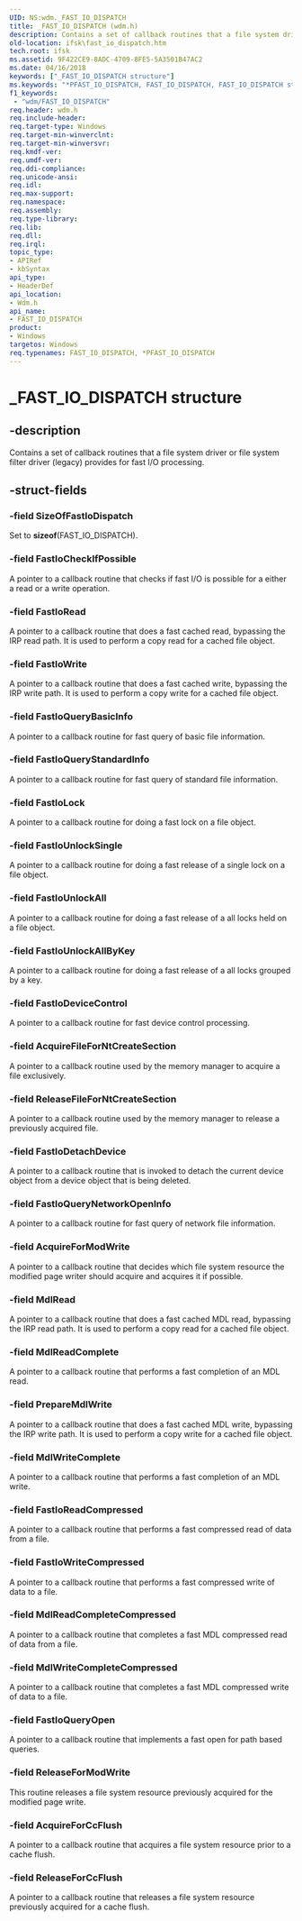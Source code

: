 ```yaml
---
UID: NS:wdm._FAST_IO_DISPATCH
title: _FAST_IO_DISPATCH (wdm.h)
description: Contains a set of callback routines that a file system driver or file system filter driver (legacy) provides for fast I/O processing.
old-location: ifsk\fast_io_dispatch.htm
tech.root: ifsk
ms.assetid: 9F422CE9-8ADC-4709-8FE5-5A3501B47AC2
ms.date: 04/16/2018
keywords: ["_FAST_IO_DISPATCH structure"]
ms.keywords: "*PFAST_IO_DISPATCH, FAST_IO_DISPATCH, FAST_IO_DISPATCH structure [Installable File System Drivers], PFAST_IO_DISPATCH, PFAST_IO_DISPATCH structure pointer [Installable File System Drivers], _FAST_IO_DISPATCH, ifsk.fast_io_dispatch, wdm/FAST_IO_DISPATCH, wdm/PFAST_IO_DISPATCH"
f1_keywords:
 - "wdm/FAST_IO_DISPATCH"
req.header: wdm.h
req.include-header: 
req.target-type: Windows
req.target-min-winverclnt: 
req.target-min-winversvr: 
req.kmdf-ver: 
req.umdf-ver: 
req.ddi-compliance: 
req.unicode-ansi: 
req.idl: 
req.max-support: 
req.namespace: 
req.assembly: 
req.type-library: 
req.lib: 
req.dll: 
req.irql: 
topic_type:
- APIRef
- kbSyntax
api_type:
- HeaderDef
api_location:
- Wdm.h
api_name:
- FAST_IO_DISPATCH
product:
- Windows
targetos: Windows
req.typenames: FAST_IO_DISPATCH, *PFAST_IO_DISPATCH
---
```


# _FAST_IO_DISPATCH structure


## -description


Contains a set of callback routines that a file system driver or file system filter driver (legacy) provides for fast I/O processing.


## -struct-fields




### -field SizeOfFastIoDispatch

Set to <b>sizeof</b>(FAST_IO_DISPATCH).


### -field FastIoCheckIfPossible

A pointer to a callback routine that checks if fast I/O is possible for a either a read or a write operation.


### -field FastIoRead

A pointer to a callback routine that does a fast cached read, bypassing the IRP read path.  It is used to perform a copy read
    for a cached file object.


### -field FastIoWrite

A pointer to a callback routine that does a fast cached write, bypassing the IRP write path.  It is used to perform a copy write
    for a cached file object.


### -field FastIoQueryBasicInfo

A pointer to a callback routine for fast query of basic file information.


### -field FastIoQueryStandardInfo

A pointer to a callback routine for fast query of standard file information.


### -field FastIoLock

A pointer to a callback routine for doing a fast lock on a file object.


### -field FastIoUnlockSingle

A pointer to a callback routine for doing a fast release of a single lock on a file object.


### -field FastIoUnlockAll

A pointer to a callback routine for doing a fast release of a all locks held on a file object.


### -field FastIoUnlockAllByKey

A pointer to a callback routine for doing a fast release of a all locks grouped by a key.


### -field FastIoDeviceControl

A pointer to a callback routine for fast device control processing.


### -field AcquireFileForNtCreateSection

A pointer to a callback routine used by the memory manager to acquire a file exclusively.


### -field ReleaseFileForNtCreateSection

A pointer to a callback routine used by the memory manager to release a previously acquired file.


### -field FastIoDetachDevice

A pointer to a callback routine that is invoked to detach the current device object from a device object that
    is being deleted. 


### -field FastIoQueryNetworkOpenInfo

A pointer to a callback routine for fast query of network file information.


### -field AcquireForModWrite

A pointer to a callback routine that decides which file system resource the modified page
    writer should acquire and acquires it if possible.


### -field MdlRead

A pointer to a callback routine that does a fast cached MDL read, bypassing the IRP read path.  It is used to perform a copy read
    for a cached file object.


### -field MdlReadComplete

A pointer to a callback routine that performs a fast completion of an MDL read.


### -field PrepareMdlWrite

A pointer to a callback routine that does a fast cached MDL write, bypassing the IRP write path.  It is used to perform a copy write
    for a cached file object.


### -field MdlWriteComplete

A pointer to a callback routine that performs a fast completion of an MDL write.


### -field FastIoReadCompressed

A pointer to a callback routine that performs a fast  compressed read of data from a file.


### -field FastIoWriteCompressed

A pointer to a callback routine that performs a fast  compressed write of data to  a file.


### -field MdlReadCompleteCompressed

A pointer to a callback routine that completes  a fast  MDL compressed read of data from  a file.


### -field MdlWriteCompleteCompressed

A pointer to a callback routine that completes  a fast  MDL compressed write of data to  a file.


### -field FastIoQueryOpen

A pointer to a callback routine that implements  a fast  open for path based queries.


### -field ReleaseForModWrite

This routine releases a file system resource previously acquired for
    the modified page write.


### -field AcquireForCcFlush

A pointer to a callback routine that acquires a file system resource prior to a cache flush.


### -field ReleaseForCcFlush

A pointer to a callback routine that releases a file system resource previously acquired for a cache flush.

